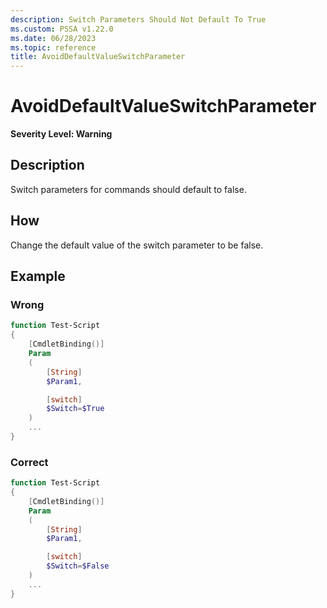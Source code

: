 ```yaml
---
description: Switch Parameters Should Not Default To True
ms.custom: PSSA v1.22.0
ms.date: 06/28/2023
ms.topic: reference
title: AvoidDefaultValueSwitchParameter
---
```

# AvoidDefaultValueSwitchParameter

**Severity Level: Warning**

## Description

Switch parameters for commands should default to false.

## How

Change the default value of the switch parameter to be false.

## Example

### Wrong

```powershell
function Test-Script
{
    [CmdletBinding()]
    Param
    (
        [String]
        $Param1,

        [switch]
        $Switch=$True
    )
    ...
}
```

### Correct

```powershell
function Test-Script
{
    [CmdletBinding()]
    Param
    (
        [String]
        $Param1,

        [switch]
        $Switch=$False
    )
    ...
}
```
